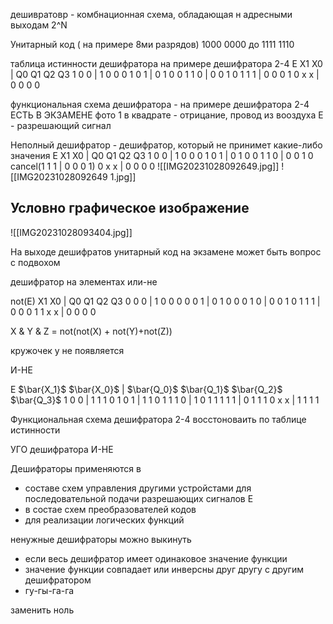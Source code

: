 дешивратовр - комбнационная схема, обладающая н адресными выходам 2^N

Унитарный код ( на примере 8ми разрядов)
1000 0000 до 1111 1110

таблица истинности дешифратора на примере дешифратора 2-4
E X1 X0 | Q0 Q1 Q2 Q3
1 0 0 | 1 0 0 0
1 0 1 | 0 1 0 0
1 1 0 | 0 0 1 0
1 1 1 | 0 0 0 1
0 x x | 0 0 0 0

функциональная схема дешифратора - на примере дешифратора 2-4
ЕСТЬ В ЭКЗАМЕНЕ
фото 1 в квадрате - отрицание, провод из вооздуха E - разрешающий сигнал

Неполный дешифратор - дешифратор, который не принимет какие-либо значения
E X1 X0 | Q0 Q1 Q2 Q3
1 0   0   | 1 0 0 0
1 0   1   | 0 1 0 0
1 1   0   | 0 0 1 0
cancel(1 1 1 | 0 0 0 1)
0 x x | 0 0 0 0
![[IMG20231028092649.jpg]]
![[IMG20231028092649 1.jpg]]

## Условно графическое изображение

![[IMG20231028093404.jpg]]

На выходе дешифратов унитарный код на экзамене может быть вопрос с подвохом


дешифратор на элементах или-не

not(E) X1 X0 | Q0 Q1 Q2 Q3
0 0   0   | 1 0 0 0
0 0   1   | 0 1 0 0
0 1   0   | 0 0 1 0
1 1 1 | 0 0 0 1
1 x x | 0 0 0 0

X & Y & Z = not(not(X) + not(Y)+not(Z))

кружочек у не появляется

И-НЕ

E $\bar{X_1}$ $\bar{X_0}$ | $\bar{Q_0}$ $\bar{Q_1}$ $\bar{Q_2}$ $\bar{Q_3}$
1 0   0   | 1 1 1 0
1 0   1   | 1 1 0 1
1 1   0   | 1 0 1 1
1 1 1 | 0 1 1 1
0 x x | 1 1 1 1


Функциональная схема дешифратора 2-4 восстоноваить по таблице истинности

УГО дешифратора И-НЕ


Дешифраторы применяются в
+ составе схем управления другими устройстами для последовательной подачи разрешающих сигналов E
+ в состае схем преобразователей кодов
+ для реализации логических функций

ненужные дешифраторы можно выкинуть
+ если весь дешифратор имеет одинаковое значение функции
+ значение функции совпадает или инверсны друг другу с другим дешифратором
+ гу-гы-га-га


заменить ноль
